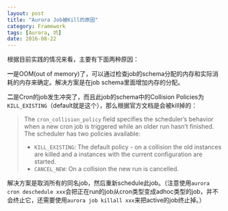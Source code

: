 ```yaml
---
layout: post
title: "Aurora Job被Kill的原因"
category: Framework
tags: [Aurora, 坑]
date: 2016-08-22
---
```


根据目前实践的情况来看，主要有下面两种原因：

**一**是OOM(out of memory)了，可以通过检查job的schema分配的内存和实际消耗的内存来确定。解决方案是在job schema里面增加内存的分配。

**二**是Cron的job发生冲突了，而且此job的schema中的Collision Policies为`KILL_EXISTING`（default就是这个），那么根据官方文档是会被kill掉的：

> The `cron_collision_policy` field specifies the scheduler’s behavior when a new cron job is triggered while an older run hasn’t finished. The scheduler has two policies available:
>
> - `KILL_EXISTING`: The default policy - on a collision the old instances are killed and a instances with the current configuration are started.
> - `CANCEL_NEW`: On a collision the new run is cancelled.

解决方案是取消所有的同名job，然后重新schedule此job。（注意使用`aurora cron deschedule xxx`会把正在run的job从cron类型变成adhoc类型的job，并不会终止它，还需要使用`aurora job killall xxx`来把active的job终止掉。）